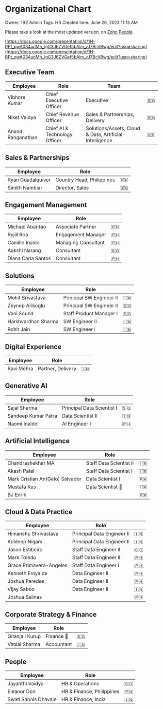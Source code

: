 # Organizational Chart

Owner: 1BZ Admin
Tags: HR
Created time: June 26, 2023 11:13 AM

Please take a look at the most updated version, on [Zoho People](https://people.zoho.in/onebyzero/zp#organization/tree/employee-id:105923000000291094).

[https://docs.google.com/presentation/d/1H-RPt_qwA034udMh_igG3J6ZVGef5bAlm_vJ7BcVBwg/edit?usp=sharing](https://docs.google.com/presentation/d/1H-RPt_qwA034udMh_igG3J6ZVGef5bAlm_vJ7BcVBwg/edit?usp=sharing)

## Executive Team

| Employee | Role | Team |  |
| --- | --- | --- | --- |
| Vibhore Kumar | Chief Executive Officer | Executive | 🇸🇬 |
| Niket Vaidya | Chief Revenue Officer | Sales & Partnerships, Delivery | 🇸🇬 |
| Anand Ranganathan | Chief AI & Technology Officer | Solutions/Assets, Cloud & Data, Artificial Intelligence | 🇺🇸 |

## Sales & Partnerships

| Employee | Role |  |
| --- | --- | --- |
| Ryan Guadalquiver | Country Head, Philippines | 🇵🇭 |
| Simith Nambiar | Director, Sales | 🇸🇬 |

## Engagement Management

| Employee | Role |  |
| --- | --- | --- |
| Michael Abantao | Associate Partner | 🇵🇭 |
| Ryjill Roa | Engagement Manager | 🇵🇭 |
| Camille Inaldo | Managing Consultant | 🇵🇭 |
| Aakshi Narang | Consultant | 🇸🇬 |
| Diana Carla Santos | Consultant | 🇵🇭 |

## Solutions

| Employee | Role |  |
| --- | --- | --- |
| Mohit Srivastava | Principal SW Engineer II  | 🇮🇳 |
| Zeynep Arikoglu | Principal SW Engineer II  | 🇸🇬 |
| Vani Sound | Staff Product Manager I | 🇸🇬 |
| Harshvardhan Sharma | SW Engineer II | 🇮🇳 |
| Rohit Jain | SW Engineer I | 🇮🇳 |

## Digital Experience

| Employee | Role |  |
| --- | --- | --- |
| Ravi Mehra | Partner, Delivery | 🇮🇳 |

## Generative AI

| Employee | Role |  |
| --- | --- | --- |
| Sajal Sharma | Principal Data Scientist I | 🇸🇬 |
| Sandeep Kumar Patra | Data Scientist II | 🇮🇳 |
| Naomi Inaldo | AI Engineer I | 🇵🇭 |

## Artificial Intelligence

| Employee | Role |  |
| --- | --- | --- |
| Chandrashekhar MA | Staff Data Scientist II | 🇮🇳 |
| Akash Patel | Staff Data Scientist I | 🇮🇳 |
| Mark Cristian An(Gelo) Salvador | Data Scientist I | 🇵🇭 |
| Mustafa Kus | Data Scientist 📄 | 🇹🇷 |
| BJ Enrik |  | 🇵🇭 |

## Cloud & Data Practice

| Employee | Role |  |
| --- | --- | --- |
| Himanshu Shrivastava | Principal Data Engineer II  | 🇮🇳 |
| Kuldeep Nigam | Principal Data Engineer II | 🇮🇳 |
| Jason Estibeiro | Staff Data Engineer II  | 🇸🇬 |
| Mark Toledo | Staff Data Engineer II  | 🇵🇭 |
| Grace Primavera-Angeles | Staff Data Engineer I | 🇵🇭 |
| Kenneth Froyalde | Data Engineer II | 🇵🇭 |
| Joshua Paredes | Data Engineer II | 🇵🇭 |
| Vijay Saboo | Data Engineer II | 🇮🇳 |
| Joshua Salinas |  | 🇵🇭 |

## Corporate Strategy & Finance

| Employee | Role |  |
| --- | --- | --- |
| Gitanjali Kurup | Finance 📄 | 🇸🇬 |
| Vatsal Sharma | Accountant | 🇮🇳 |

## People

| Employee | Role |  |
| --- | --- | --- |
| Jayanthi Vaidya | HR & Operations | 🇸🇬 |
| Eleanor Don | HR & Finance, Philippines | 🇵🇭 |
| Swati Sabnis Dhavale | HR & Finance, India | 🇮🇳 |